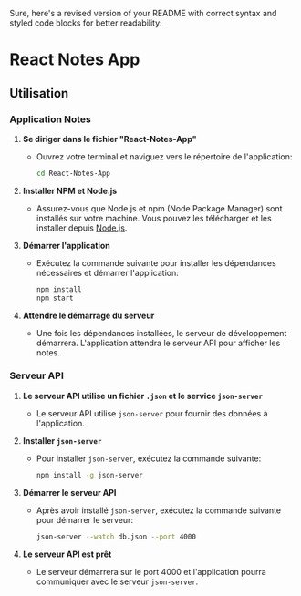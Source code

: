 Sure, here's a revised version of your README with correct syntax and styled code blocks for better readability:

# React Notes App

## Utilisation

### Application Notes

1. **Se diriger dans le fichier "React-Notes-App"**
   - Ouvrez votre terminal et naviguez vers le répertoire de l'application:
     ```bash
     cd React-Notes-App
     ```

2. **Installer NPM et Node.js**
   - Assurez-vous que Node.js et npm (Node Package Manager) sont installés sur votre machine. Vous pouvez les télécharger et les installer depuis [Node.js](https://nodejs.org/).

3. **Démarrer l'application**
   - Exécutez la commande suivante pour installer les dépendances nécessaires et démarrer l'application:
     ```bash
     npm install
     npm start
     ```

4. **Attendre le démarrage du serveur**
   - Une fois les dépendances installées, le serveur de développement démarrera. L'application attendra le serveur API pour afficher les notes.

### Serveur API

1. **Le serveur API utilise un fichier `.json` et le service `json-server`**
   - Le serveur API utilise `json-server` pour fournir des données à l'application.

2. **Installer `json-server`**
   - Pour installer `json-server`, exécutez la commande suivante:
     ```bash
     npm install -g json-server
     ```

3. **Démarrer le serveur API**
   - Après avoir installé `json-server`, exécutez la commande suivante pour démarrer le serveur:
     ```bash
     json-server --watch db.json --port 4000
     ```

4. **Le serveur API est prêt**
   - Le serveur démarrera sur le port 4000 et l'application pourra communiquer avec le serveur `json-server`.

